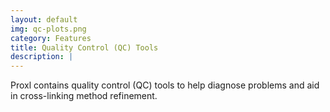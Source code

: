 ```yaml
---
layout: default
img: qc-plots.png
category: Features
title: Quality Control (QC) Tools
description: |
---
```

 Proxl contains quality control (QC) tools to help diagnose problems and aid in cross-linking method refinement.
